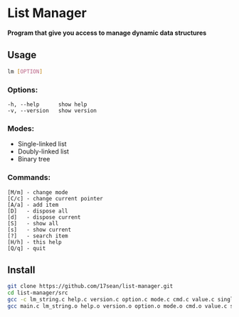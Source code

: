 # List Manager
**Program that give you access to manage dynamic data structures**

## Usage
```bash
lm [OPTION]
```

### Options:
```
-h, --help      show help
-v, --version   show version
```

### Modes:
- Single-linked list
- Doubly-linked list
- Binary tree

### Commands:
```
[M/m] - change mode
[C/c] - change current pointer
[A/a] - add item
[D]   - dispose all
[d]   - dispose current
[S]   - show all
[s]   - show current
[?]   - search item
[H/h] - this help
[Q/q] - quit
```

## Install
```bash
git clone https://github.com/17sean/list-manager.git
cd list-manager/src
gcc -c lm_string.c help.c version.c option.c mode.c cmd.c value.c single.c doubly.c bintree.c dsp_all.c
gcc main.c lm_string.o help.o version.o option.o mode.o cmd.o value.c single.o doubly.o bintree.o dsp_all.o -o lm
```

